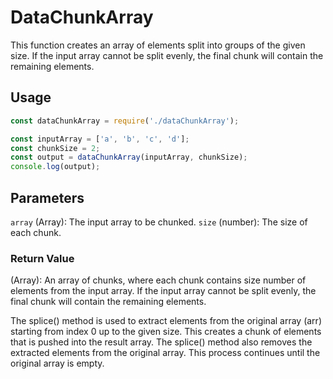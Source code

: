 # DataChunkArray

This function creates an array of elements split into groups of the given size. If the input array cannot be split evenly, the final chunk will contain the remaining elements.

## Usage

```javascript
const dataChunkArray = require('./dataChunkArray');

const inputArray = ['a', 'b', 'c', 'd'];
const chunkSize = 2;
const output = dataChunkArray(inputArray, chunkSize);
console.log(output);
````


## Parameters
`array` (Array): The input array to be chunked.
`size` (number): The size of each chunk.


### Return Value
(Array): An array of chunks, where each chunk contains size number of elements from the input array. If the input array cannot be split evenly, the final chunk will contain the remaining elements.

The splice() method is used to extract elements from the original array (arr) starting from index 0 up to the given size. This creates a chunk of elements that is pushed into the result array. The splice() method also removes the extracted elements from the original array. This process continues until the original array is empty.